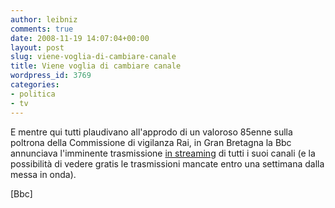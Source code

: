 ```yaml
---
author: leibniz
comments: true
date: 2008-11-19 14:07:04+00:00
layout: post
slug: viene-voglia-di-cambiare-canale
title: Viene voglia di cambiare canale
wordpress_id: 3769
categories:
- politica
- tv
---
```


E mentre qui tutti plaudivano all'approdo di un valoroso 85enne sulla poltrona della Commissione di vigilanza Rai, in Gran Bretagna la Bbc annunciava l'imminente trasmissione [in streaming](http://news.bbc.co.uk/2/hi/entertainment/7737341.stm) di tutti i suoi canali (e la possibilità di vedere gratis le trasmissioni mancate entro una settimana dalla messa in onda).

[Bbc]
